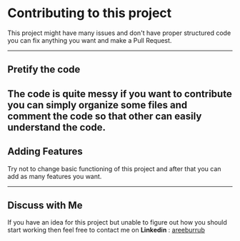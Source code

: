 # Contributing to this project
This project might have many issues and don't have proper structured code you can fix anything you want and make a Pull Request.

---
## Pretify the code
The code is quite messy if you want to contribute you can simply organize some files and comment the code so that other can easily understand the code.
---

## Adding Features
Try not to change basic functioning of this project and after that you can add as many features you want.

---
## Discuss with Me
If you have an idea for this project but unable to figure out how you should start working then feel free to contact me on **Linkedin** : [areeburrub](https://www.linkedin.com/in/areeburrub/)